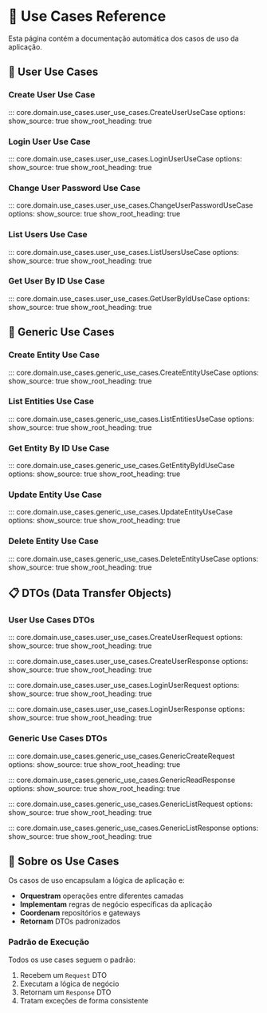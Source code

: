 # 🎯 Use Cases Reference

Esta página contém a documentação automática dos casos de uso da aplicação.

## 👤 User Use Cases

### Create User Use Case

::: core.domain.use_cases.user_use_cases.CreateUserUseCase
options:
show_source: true
show_root_heading: true

### Login User Use Case

::: core.domain.use_cases.user_use_cases.LoginUserUseCase
options:
show_source: true
show_root_heading: true

### Change User Password Use Case

::: core.domain.use_cases.user_use_cases.ChangeUserPasswordUseCase
options:
show_source: true
show_root_heading: true

### List Users Use Case

::: core.domain.use_cases.user_use_cases.ListUsersUseCase
options:
show_source: true
show_root_heading: true

### Get User By ID Use Case

::: core.domain.use_cases.user_use_cases.GetUserByIdUseCase
options:
show_source: true
show_root_heading: true

## 🔧 Generic Use Cases

### Create Entity Use Case

::: core.domain.use_cases.generic_use_cases.CreateEntityUseCase
options:
show_source: true
show_root_heading: true

### List Entities Use Case

::: core.domain.use_cases.generic_use_cases.ListEntitiesUseCase
options:
show_source: true
show_root_heading: true

### Get Entity By ID Use Case

::: core.domain.use_cases.generic_use_cases.GetEntityByIdUseCase
options:
show_source: true
show_root_heading: true

### Update Entity Use Case

::: core.domain.use_cases.generic_use_cases.UpdateEntityUseCase
options:
show_source: true
show_root_heading: true

### Delete Entity Use Case

::: core.domain.use_cases.generic_use_cases.DeleteEntityUseCase
options:
show_source: true
show_root_heading: true

## 📋 DTOs (Data Transfer Objects)

### User Use Cases DTOs

::: core.domain.use_cases.user_use_cases.CreateUserRequest
options:
show_source: true
show_root_heading: true

::: core.domain.use_cases.user_use_cases.CreateUserResponse
options:
show_source: true
show_root_heading: true

::: core.domain.use_cases.user_use_cases.LoginUserRequest
options:
show_source: true
show_root_heading: true

::: core.domain.use_cases.user_use_cases.LoginUserResponse
options:
show_source: true
show_root_heading: true

### Generic Use Cases DTOs

::: core.domain.use_cases.generic_use_cases.GenericCreateRequest
options:
show_source: true
show_root_heading: true

::: core.domain.use_cases.generic_use_cases.GenericReadResponse
options:
show_source: true
show_root_heading: true

::: core.domain.use_cases.generic_use_cases.GenericListRequest
options:
show_source: true
show_root_heading: true

::: core.domain.use_cases.generic_use_cases.GenericListResponse
options:
show_source: true
show_root_heading: true

## 🎯 Sobre os Use Cases

Os casos de uso encapsulam a lógica de aplicação e:

-   **Orquestram** operações entre diferentes camadas
-   **Implementam** regras de negócio específicas da aplicação
-   **Coordenam** repositórios e gateways
-   **Retornam** DTOs padronizados

### Padrão de Execução

Todos os use cases seguem o padrão:

1. Recebem um `Request` DTO
2. Executam a lógica de negócio
3. Retornam um `Response` DTO
4. Tratam exceções de forma consistente


